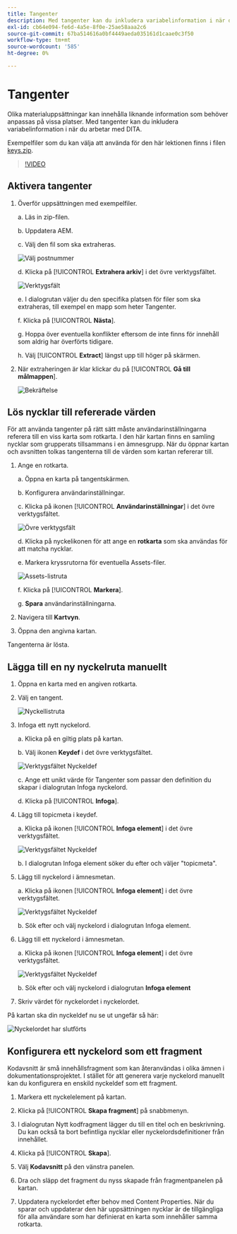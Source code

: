 ```yaml
---
title: Tangenter
description: Med tangenter kan du inkludera variabelinformation i när du arbetar med DITA i AEM Guides
exl-id: cb64e094-fe6d-4a5e-8f0e-25ae58aaa2c6
source-git-commit: 67ba514616a0bf4449aeda035161d1caae0c3f50
workflow-type: tm+mt
source-wordcount: '585'
ht-degree: 0%

---
```


# Tangenter

Olika materialuppsättningar kan innehålla liknande information som behöver anpassas på vissa platser. Med tangenter kan du inkludera variabelinformation i när du arbetar med DITA.

Exempelfiler som du kan välja att använda för den här lektionen finns i filen [keys.zip](assets/keys.zip).

>[!VIDEO](https://video.tv.adobe.com/v/342756?quality=12&learn=on)

## Aktivera tangenter

1. Överför uppsättningen med exempelfiler.

   a. Läs in zip-filen.

   b. Uppdatera AEM.

   c. Välj den fil som ska extraheras.

   ![Välj postnummer](images/lesson-9/select-zip.png)

   d. Klicka på [!UICONTROL **Extrahera arkiv**] i det övre verktygsfältet.

   ![Verktygsfält](images/lesson-9/extract-archive.png)

   e. I dialogrutan väljer du den specifika platsen för filer som ska extraheras, till exempel en mapp som heter Tangenter.

   f. Klicka på [!UICONTROL **Nästa**].

   g. Hoppa över eventuella konflikter eftersom de inte finns för innehåll som aldrig har överförts tidigare.

   h. Välj [!UICONTROL **Extract**] längst upp till höger på skärmen.

1. När extraheringen är klar klickar du på [!UICONTROL **Gå till målmappen**].

   ![Bekräftelse](images/lesson-9/go-to-target.png)

## Lös nycklar till refererade värden

För att använda tangenter på rätt sätt måste användarinställningarna referera till en viss karta som rotkarta. I den här kartan finns en samling nycklar som grupperats tillsammans i en ämnesgrupp. När du öppnar kartan och avsnitten tolkas tangenterna till de värden som kartan refererar till.

1. Ange en rotkarta.

   a. Öppna en karta på tangentskärmen.

   b. Konfigurera användarinställningar.

   c. Klicka på ikonen [!UICONTROL **Användarinställningar**] i det övre verktygsfältet.

   ![Övre verktygsfält](images/lesson-9/author-view.png)

   d. Klicka på nyckelikonen för att ange en **rotkarta** som ska användas för att matcha nycklar.

   e. Markera kryssrutorna för eventuella Assets-filer.

   ![Assets-listruta](images/lesson-9/select-assets.png)

   f. Klicka på [!UICONTROL **Markera**].

   g. **Spara** användarinställningarna.

1. Navigera till **Kartvyn**.

1. Öppna den angivna kartan.

Tangenterna är lösta.

## Lägga till en ny nyckelruta manuellt

1. Öppna en karta med en angiven rotkarta.

1. Välj en tangent.

   ![Nyckellistruta](images/lesson-9/hybrid-key.png)

1. Infoga ett nytt nyckelord.

   a. Klicka på en giltig plats på kartan.

   b. Välj ikonen **Keydef** i det övre verktygsfältet.

   ![Verktygsfältet Nyckeldef](images/lesson-9/key-icon.png)

   c. Ange ett unikt värde för Tangenter som passar den definition du skapar i dialogrutan Infoga nyckelord.

   d. Klicka på [!UICONTROL **Infoga**].

1. Lägg till topicmeta i keydef.

   a. Klicka på ikonen [!UICONTROL **Infoga element**] i det övre verktygsfältet.

   ![Verktygsfältet Nyckeldef](images/lesson-9/add-icon.png)

   b. I dialogrutan Infoga element söker du efter och väljer &quot;topicmeta&quot;.

1. Lägg till nyckelord i ämnesmetan.

   a. Klicka på ikonen [!UICONTROL **Infoga element**] i det övre verktygsfältet.

   ![Verktygsfältet Nyckeldef](images/lesson-9/add-icon.png)

   b. Sök efter och välj nyckelord i dialogrutan Infoga element.

1. Lägg till ett nyckelord i ämnesmetan.

   a. Klicka på ikonen [!UICONTROL **Infoga element**] i det övre verktygsfältet.

   ![Verktygsfältet Nyckeldef](images/lesson-9/add-icon.png)

   b. Sök efter och välj nyckelord i dialogrutan **Infoga element**

1. Skriv värdet för nyckelordet i nyckelordet.

På kartan ska din nyckeldef nu se ut ungefär så här:

![Nyckelordet har slutförts](images/lesson-9/keydef.png)

## Konfigurera ett nyckelord som ett fragment

Kodavsnitt är små innehållsfragment som kan återanvändas i olika ämnen i dokumentationsprojektet. I stället för att generera varje nyckelord manuellt kan du konfigurera en enskild nyckeldef som ett fragment.

1. Markera ett nyckelelement på kartan.

1. Klicka på [!UICONTROL **Skapa fragment**] på snabbmenyn.

1. I dialogrutan Nytt kodfragment lägger du till en titel och en beskrivning.
Du kan också ta bort befintliga nycklar eller nyckelordsdefinitioner från innehållet.

1. Klicka på [!UICONTROL **Skapa**].

1. Välj **Kodavsnitt** på den vänstra panelen.

1. Dra och släpp det fragment du nyss skapade från fragmentpanelen på kartan.

1. Uppdatera nyckelordet efter behov med Content Properties.
När du sparar och uppdaterar den här uppsättningen nycklar är de tillgängliga för alla användare som har definierat en karta som innehåller samma rotkarta.
